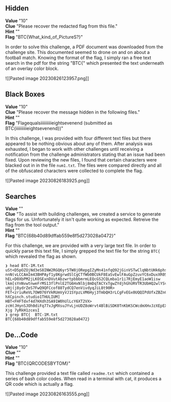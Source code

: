## Hidden  
**Value** "10"  
**Clue** "Please recover the redacted flag from this file."  
**Hint** ""  
**Flag** "BTC{What_kind_of_PictureS?}"  

In order to solve this challenge, a PDF document was downloaded from the challenge site.  This documented seemed to drone on and on about a football match.  Knowing the format of the flag, I simply ran a free text search in the pdf for the string "BTC{" which presented the text underneath of an overlay color block.  

![[Pasted image 20230826123957.png]]

## Black Boxes  
**Value** "10"  
**Clue** "Please recover the message hidden in the following files."  
**Hint** ""  
**Flag** "Flagequalsiiiiiiiiiieightsevenend (submitted as BTC{iiiiiiiiiieightsevenend})"  

In this challenge, I was provided with four different text files but there appeared to be nothing obvious about any of them.  After analysis was exhausted, I began to work with other challenges until receiving a notification from the challenge administrators stating that an issue had been fixed.  Upon reviewing the new files, I found that certain characters were blacked out in in the file `num1.txt`.    The files were compared directly and all of the obfuscated characters were collected to complete the flag.   

![[Pasted image 20230826183925.png]]

## Searches  
**Value** ""  
**Clue** "To assist with building challenges, we created a service to generate flags for us. Unfortunately it isn't quite working as expected. Retreive the flag from the tool output."  
**Hint** ""  
**Flag** "BTC{68b40d89dffab559e8f5d273028a0472}"  

For this challenge, we are provided with a very large text file.  In order to quickly parse this text file, I simply grepped the text file for the string `BTC{` which revealed the flag as shown. 
```
❯ head BTC-1M.txt
uSt<D5pOZOjNd3eS8INW2RGQ6yr5TW8jORepgIZyMn41nfqQ92jGinVSTwClqNbtUHk6phsRnBLZdBIwb1Fi}
nnN(vLCCAmIm43BHPAyf1y8KgrwdSlCgCTfWb0BCUkF8EaSvEwlFAuGpZzuvYC6xDuxXR0Sv6n6v3nvw9eRlHC)
hEL<D0XbPM2jLKOSExnDVutAbzwrtpbbbmrmLEQcGS2CQLmba1r1i7RjEmyE1aoW1isw
lkm[sYnNvwtnweFrMS13flPnlE2TG6HxNlbj8mDqTACYxTgwZYdjhGhURVTR3UbHQ2wlYSvy29JLdbuH5FXxMlpDscsmhPOZWD]
uHj(j8ydrZeS7FwQ9QFCcof88TydCQ7enVivdyqJiL8t90R>
FEf<zriuReVL7OW076YVkRUmVyVJ1SYpzLVM6Hyj3TmbQH3rLCgFvEGx0UQQIPdUfxZBZnC3s07ORz5
hXCpinch.studio1THULIUM]
HBT<FHFTdxf4d7HXdh3SA91W0hUlLcY6XT2VX>
zcH(JHynSJOh0diFq77xJgMXsuJYvLjnUDZ8oWrvt4BlBiSDK0TnKbKSCWcdmXHvJzXEpEXS)
Xjg 7yRkH1zcesI
❯ grep BTC{  BTC-1M.txt
BTC{68b40d89dffab559e8f5d273028a0472}
```

## De...Code  
**Value** "10"  
**Clue** ""  
**Hint** ""  
**Flag** "BTC{QRCODESBYTOM}"  

This challenge provided a text file called `readme.txt` which contained a series of bash color codes. When read in a terminal with cat, it produces a QR code which is actually a flag.

![[Pasted image 20230826163555.png]]
